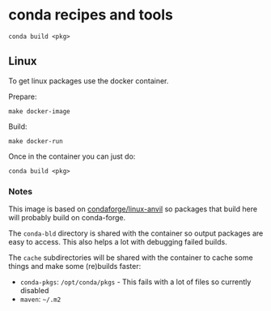 # conda recipes and tools

```
conda build <pkg>
```

## Linux

To get linux packages use the docker container. 

Prepare:

```
make docker-image
```

Build:

```
make docker-run
```

Once in the container you can just do:

```
conda build <pkg>
```

### Notes

This image is based on [condaforge/linux-anvil](https://github.com/conda-forge/docker-images)
so packages that build here will probably build on conda-forge.

The `conda-bld` directory is shared with the container so output packages are easy to access.
This also helps a lot with debugging failed builds.

The `cache` subdirectories will be shared with the container to cache some things and make some (re)builds faster:

- `conda-pkgs`: `/opt/conda/pkgs`   - This fails with a lot of files so currently disabled
- `maven`: `~/.m2`
